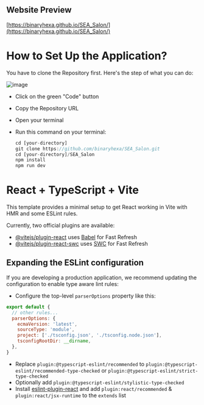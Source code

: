 ## Website Preview
[https://binaryhexa.github.io/SEA_Salon/](https://binaryhexa.github.io/SEA_Salon/)

# How to Set Up the Application?
You have to clone the Repository first. Here's the step of what you can do:

![image](https://github.com/binaryhexa/SEA_Salon/assets/116893563/7f8d0ac5-5f9c-4e4e-b442-45e4b87ad96f)

- Click on the green "Code" button
- Copy the Repository URL
- Open your terminal
- Run this command on your terminal:
  
  ```js
  cd [your-directory]
  git clone https://github.com/binaryhexa/SEA_Salon.git
  cd [your-directory]/SEA_Salon
  npm install
  npm run dev

  
# React + TypeScript + Vite

This template provides a minimal setup to get React working in Vite with HMR and some ESLint rules.

Currently, two official plugins are available:

- [@vitejs/plugin-react](https://github.com/vitejs/vite-plugin-react/blob/main/packages/plugin-react/README.md) uses [Babel](https://babeljs.io/) for Fast Refresh
- [@vitejs/plugin-react-swc](https://github.com/vitejs/vite-plugin-react-swc) uses [SWC](https://swc.rs/) for Fast Refresh

## Expanding the ESLint configuration

If you are developing a production application, we recommend updating the configuration to enable type aware lint rules:

- Configure the top-level `parserOptions` property like this:

```js
export default {
  // other rules...
  parserOptions: {
    ecmaVersion: 'latest',
    sourceType: 'module',
    project: ['./tsconfig.json', './tsconfig.node.json'],
    tsconfigRootDir: __dirname,
  },
}
```

- Replace `plugin:@typescript-eslint/recommended` to `plugin:@typescript-eslint/recommended-type-checked` or `plugin:@typescript-eslint/strict-type-checked`
- Optionally add `plugin:@typescript-eslint/stylistic-type-checked`
- Install [eslint-plugin-react](https://github.com/jsx-eslint/eslint-plugin-react) and add `plugin:react/recommended` & `plugin:react/jsx-runtime` to the `extends` list
